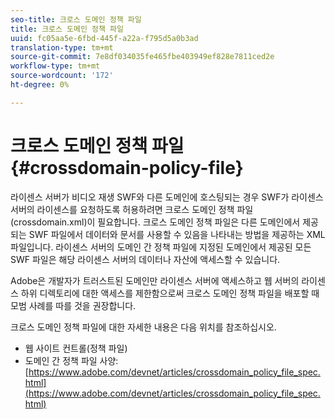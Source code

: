 ```yaml
---
seo-title: 크로스 도메인 정책 파일
title: 크로스 도메인 정책 파일
uuid: fc05aa5e-6fbd-445f-a22a-f795d5a0b3ad
translation-type: tm+mt
source-git-commit: 7e8df034035fe465fbe403949ef828e7811ced2e
workflow-type: tm+mt
source-wordcount: '172'
ht-degree: 0%

---
```



# 크로스 도메인 정책 파일 {#crossdomain-policy-file}

라이센스 서버가 비디오 재생 SWF와 다른 도메인에 호스팅되는 경우 SWF가 라이센스 서버의 라이센스를 요청하도록 허용하려면 크로스 도메인 정책 파일(crossdomain.xml)이 필요합니다. 크로스 도메인 정책 파일은 다른 도메인에서 제공되는 SWF 파일에서 데이터와 문서를 사용할 수 있음을 나타내는 방법을 제공하는 XML 파일입니다. 라이센스 서버의 도메인 간 정책 파일에 지정된 도메인에서 제공된 모든 SWF 파일은 해당 라이센스 서버의 데이터나 자산에 액세스할 수 있습니다.

Adobe은 개발자가 트러스트된 도메인만 라이센스 서버에 액세스하고 웹 서버의 라이센스 하위 디렉토리에 대한 액세스를 제한함으로써 크로스 도메인 정책 파일을 배포할 때 모범 사례를 따를 것을 권장합니다.

크로스 도메인 정책 파일에 대한 자세한 내용은 다음 위치를 참조하십시오.

* 웹 사이트 컨트롤(정책 파일)
* 도메인 간 정책 파일 사양:[https://www.adobe.com/devnet/articles/crossdomain_policy_file_spec.html](https://www.adobe.com/devnet/articles/crossdomain_policy_file_spec.html)

